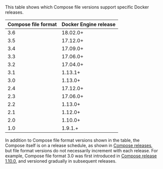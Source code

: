This table shows which Compose file versions support specific Docker releases.

| **Compose file format** | **Docker Engine release** |
|  -------------------    |    ------------------     |
|      3.6                |       18.02.0+            |
|      3.5                |       17.12.0+            |
|      3.4                |       17.09.0+            |
|      3.3                |       17.06.0+            |
|      3.2                |       17.04.0+            |
|      3.1                |       1.13.1+             |
|      3.0                |       1.13.0+             |
|      2.4                |       17.12.0+            |
|      2.3                |       17.06.0+            |
|      2.2                |       1.13.0+             |
|      2.1                |       1.12.0+             |
|      2.0                |       1.10.0+             |
|      1.0                |       1.9.1.+             |

In addition to Compose file format versions shown in the table, the Compose
itself is on a release schedule, as shown in [Compose
releases](https://github.com/docker/compose/releases/), but file format versions
do not necessarily increment with each release. For example, Compose file format
3.0 was first introduced in [Compose release
1.10.0](https://github.com/docker/compose/releases/tag/1.10.0), and versioned
gradually in subsequent releases.
